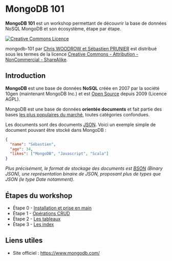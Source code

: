 # MongoDB 101

**MongoDB 101** est un workshop permettant de découvrir la base de données NoSQL MongoDB et son écosystème, étape par étape.

<a rel="license" href="http://creativecommons.org/licenses/by-nc-sa/4.0/"><img alt="Creative Commons Licence" style="border-width:0" src="https://i.creativecommons.org/l/by-nc-sa/4.0/88x31.png" /></a>

<span xmlns:dct="http://purl.org/dc/terms/" property="dct:title">mongodb-101</span> par <a xmlns:cc="http://creativecommons.org/ns#" href="https://github.com/nosql-bootcamp/mongodb-101" property="cc:attributionName" rel="cc:attributionURL">Chris WOODROW et Sébastien PRUNIER</a> est distribué sous les termes de la licence <a rel="license" href="http://creativecommons.org/licenses/by-nc-sa/4.0/">Creative Commons - Attribution - NonCommercial - ShareAlike</a>.

## Introduction

**MongoDB** est une base de données **NoSQL** créée en 2007 par la société 10gen (maintenant MongoDB Inc.) et est [Open Source](https://github.com/mongodb/mongo) depuis 2009 (Licence AGPL).

MongoDB est une base de données **orientée documents** et fait partie des bases [les plus populaires du marché](http://db-engines.com/en/ranking), toutes catégories confondues.

Les documents sont des documents [JSON](http://www.json.org/). Voici un exemple simple de document pouvant être stocké dans MongoDB :

```json
{
  "name": "Sébastien",
  "age": 34,
  "likes": ["MongoDB", "Javascript", "Scala"]
}
```

*Plus précisément, le format de stockage des documents est [BSON](http://bsonspec.org/) (Binary JSON), une représentation binaire de JSON, proposant plus de types que JSON (le type Date notamment).*


## Étapes du workshop

* Étape 0 - [Installation et prise en main](./instructions/step-0.md)
* Étape 1 - [Opérations CRUD](./instructions/step-1.md)
* Étape 2 - [Les tableaux](./instructions/step-2.md)
* Étape 3 - [Les index](./instructions/step-3.md)

## Liens utiles

* Site officiel : https://www.mongodb.com/
